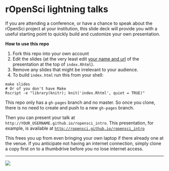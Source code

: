 
# rOpenSci lightning talks

If you are attending a conference, or have a chance to speak about the rOpenSci project at your institution, this slide deck will provide you with a useful starting point to quickly build and customize your own presentation. 

__How to use this repo__

1. Fork this repo into your own account
2. Edit the slides (at the very least edit [your name and url](https://github.com/ropensci/ropensci_intro/blob/master/index.Rhtml#L3-L5) of the presentation at the top of `index.Rhtml`).
3. Remove any slides that might be irrelevant to your audience.
4. To build `index.html` run this from your shell:
```
make slides
# Or of you don't have Make
Rscript -e "library(knitr); knit('index.Rhtml', quiet = TRUE)"
```

This repo only has a `gh-pages` branch and no master. So once you clone, there is no need to create and push to a new `gh-pages` branch. 

Then you can present your talk at `http://YOUR_USERNAME.github.io/ropensci_intro`. This presentation, for example, is available at [`http://ropensci.github.io/ropensci_intro`](http://ropensci.github.io/ropensci_intro)

This frees you up from even bringing your own laptop if there already one at the venue. If you anticipate not having an internet connection, simply clone a copy first on to a thumbdrive before you no lose internet access.

---

[![](http://ropensci.org/public_images/github_footer.png)](http://ropensci.org)

